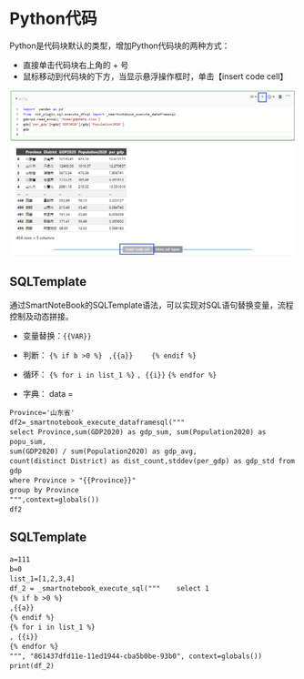 # Python代码

Python是代码块默认的类型，增加Python代码块的两种方式：

* 直接单击代码块右上角的 + 号
* 鼠标移动到代码块的下方，当显示悬浮操作框时，单击【insert code cell】

![](/assets/inspython.png)

## SQLTemplate

通过SmartNoteBook的SQLTemplate语法，可以实现对SQL语句替换变量，流程控制及动态拼接。

* 变量替换：`{{VAR}}`
* 判断：
        `{% if b >0 %} ` 
        `,{{a}}   `
       ` {% endif %}`

* 循环：
       `{% for i in list_1 %}` 
       `, {{i}}`
       `{% endfor %}`
* 字典：
       data =


`Province='山东省'`  
`df2=_smartnotebook_execute_dataframesql("""`  
`select Province,sum(GDP2020) as gdp_sum, sum(Population2020) as popu_sum,`  
`sum(GDP2020) / sum(Population2020) as gdp_avg,`  
`count(distinct District) as dist_count,stddev(per_gdp) as gdp_std from gdp`  
`where Province > "{{Province}}"`  
`group by Province`  
`""",context=globals())`  
`df2`



## SQLTemplate

`a=111`  
`b=0`  
`list_1=[1,2,3,4]`  
`df_2 = _smartnotebook_execute_sql("""    select 1`  
`{% if b >0 %}`  
`,{{a}}`  
`{% endif %}`  
`{% for i in list_1 %}`  
`, {{i}}`  
`{% endfor %}`  
`""", "861437dfd11e-11ed1944-cba5b0be-93b0", context=globals())`  
`print(df_2)`

